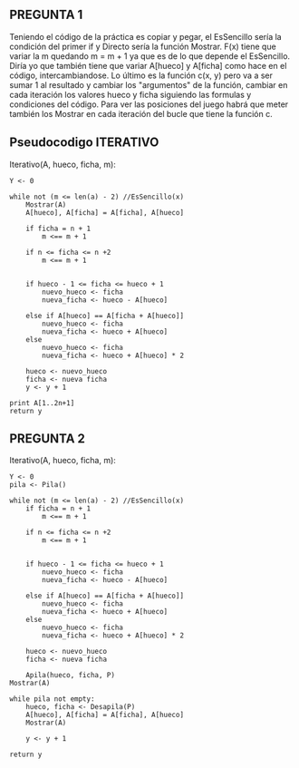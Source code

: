 ## PREGUNTA 1

Teniendo el código de la práctica es copiar y pegar, el EsSencillo sería la condición del primer if y Directo sería la función Mostrar. F(x) tiene que variar la m quedando m = m + 1 ya que es de lo 
que depende el EsSencillo. Diría yo que también tiene que variar A[hueco] y A[ficha] como hace en el código, intercambiandose. Lo último es la función c(x, y) pero va a ser sumar 1 al resultado y 
cambiar los "argumentos" de la función, cambiar en cada iteración los valores hueco y ficha siguiendo las formulas y condiciones del código. Para ver las posiciones del juego habrá que meter también los
Mostrar en cada iteración del bucle que tiene la función c.

## Pseudocodigo ITERATIVO

Iterativo(A, hueco, ficha, m):
	
	Y <- 0
	
	while not (m <= len(a) - 2) //EsSencillo(x)
		Mostrar(A)
		A[hueco], A[ficha] = A[ficha], A[hueco] 	
		
		if ficha = n + 1 
			m <== m + 1 
			
		if n <= ficha <= n +2  
			m <== m + 1 
	
		
		if hueco - 1 <= ficha <= hueco + 1
			nuevo_hueco <- ficha
			nueva_ficha <- hueco - A[hueco]
		
		else if A[hueco] == A[ficha + A[hueco]]
			nuevo_hueco <- ficha
			nueva_ficha <- hueco + A[hueco]
		else
			nuevo_hueco <- ficha
			nueva_ficha <- hueco + A[hueco]	* 2
	
		hueco <- nuevo_hueco
		ficha <- nueva ficha
		y <- y + 1 
	
	print A[1..2n+1]
	return y


## PREGUNTA 2

Iterativo(A, hueco, ficha, m):
	
	Y <- 0
    pila <- Pila()
	
	while not (m <= len(a) - 2) //EsSencillo(x)	
		if ficha = n + 1 
			m <== m + 1 
			
		if n <= ficha <= n +2  
			m <== m + 1 
	
		
		if hueco - 1 <= ficha <= hueco + 1
			nuevo_hueco <- ficha
			nueva_ficha <- hueco - A[hueco]
		
		else if A[hueco] == A[ficha + A[hueco]]
			nuevo_hueco <- ficha
			nueva_ficha <- hueco + A[hueco]
		else
			nuevo_hueco <- ficha
			nueva_ficha <- hueco + A[hueco]	* 2
	
		hueco <- nuevo_hueco
		ficha <- nueva ficha

        Apila(hueco, ficha, P)
	Mostrar(A)

    while pila not empty:
        hueco, ficha <- Desapila(P)
        A[hueco], A[ficha] = A[ficha], A[hueco] 
        Mostrar(A)

        y <- y + 1

	return y